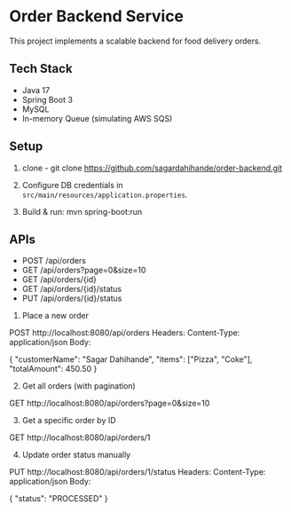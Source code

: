 # Order Backend Service

This project implements a scalable backend for food delivery orders.

## Tech Stack
- Java 17
- Spring Boot 3
- MySQL
- In-memory Queue (simulating AWS SQS)

## Setup

1. clone - git clone https://github.com/sagardahihande/order-backend.git

2. Configure DB credentials in `src/main/resources/application.properties`.

3. Build & run:
  mvn spring-boot:run
  

## APIs

- POST /api/orders
- GET /api/orders?page=0&size=10
- GET /api/orders/{id}
- GET /api/orders/{id}/status
- PUT /api/orders/{id}/status


1. Place a new order

POST http://localhost:8080/api/orders
Headers: Content-Type: application/json
Body:

{
  "customerName": "Sagar Dahihande",
  "items": ["Pizza", "Coke"],
  "totalAmount": 450.50
}


2. Get all orders (with pagination)

GET http://localhost:8080/api/orders?page=0&size=10


3. Get a specific order by ID

GET http://localhost:8080/api/orders/1

4. Update order status manually

PUT http://localhost:8080/api/orders/1/status
Headers: Content-Type: application/json
Body:

{
  "status": "PROCESSED"
}
